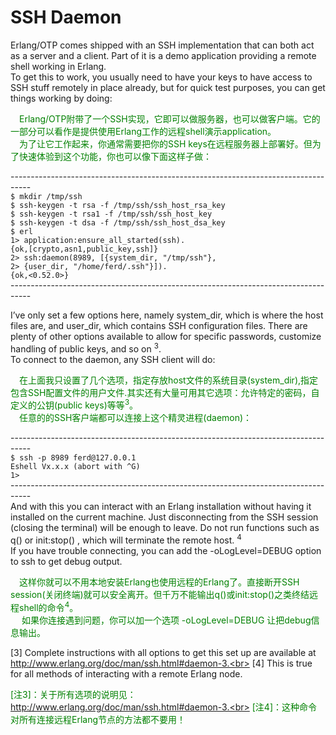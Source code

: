 # SSH Daemon
Erlang/OTP comes shipped with an SSH implementation that can both act as a server and a client. Part of it is a demo application providing a remote shell working in Erlang.<br>
To get this to work, you usually need to have your keys to have access to SSH stuff remotely in place already, but for quick test purposes, you can get things working by doing:<br>
<p></p> <font color="green">
&emsp;Erlang/OTP附带了一个SSH实现，它即可以做服务器，也可以做客户端。它的一部分可以看作是提供使用Erlang工作的远程shell演示application。<br>
&emsp;为了让它工作起来，你通常需要把你的SSH keys在远程服务器上部署好。但为了快速体验到这个功能，你也可以像下面这样子做：
</font> <p></p>

-----------------------------------------------------------------------------------<br>
`$ mkdir /tmp/ssh`<br>
`$ ssh-keygen -t rsa -f /tmp/ssh/ssh_host_rsa_key`<br>
`$ ssh-keygen -t rsa1 -f /tmp/ssh/ssh_host_key`<br>
`$ ssh-keygen -t dsa -f /tmp/ssh/ssh_host_dsa_key`<br>
`$ erl`<br>
`1> application:ensure_all_started(ssh).`<br>
`{ok,[crypto,asn1,public_key,ssh]}`<br>
`2> ssh:daemon(8989, [{system_dir, "/tmp/ssh"},`<br>
`2> {user_dir, "/home/ferd/.ssh"}]).`<br>
`{ok,<0.52.0>}`<br>
-----------------------------------------------------------------------------------<br>
<p></p>
I’ve only set a few options here, namely system_dir, which is where the host files are, and user_dir, which contains SSH configuration files. There are plenty of other options available to allow for specific passwords, customize handling of public keys, and so on <sup>3</sup>.<br>
To connect to the daemon, any SSH client will do:
<p></p> <font color="green">

&emsp;在上面我只设置了几个选项，指定存放host文件的系统目录(system_dir),指定包含SSH配置文件的用户文件.其实还有大量可用其它选项：允许特定的密码，自定义的公钥(public keys)等等<sup>3</sup>。<br>
&emsp;任意的的SSH客户端都可以连接上这个精灵进程(daemon)：
</font> <p></p>

-----------------------------------------------------------------------------------<br>
`$ ssh -p 8989 ferd@127.0.0.1`<br>
`Eshell Vx.x.x (abort with ^G)`<br>
`1>`<br>
-----------------------------------------------------------------------------------<br>
And with this you can interact with an Erlang installation without having it installed on the current machine. Just disconnecting from the SSH session (closing the terminal) will be enough to leave. Do not run functions such as q() or init:stop() , which will terminate the remote host. <sup>4</sup><br>
If you have trouble connecting, you can add the -oLogLevel=DEBUG option to ssh to get debug output.
<p></p> <font color="green">
&emsp;这样你就可以不用本地安装Erlang也使用远程的Erlang了。直接断开SSH session(关闭终端)就可以安全离开。但千万不能输出q()或init:stop()之类终结远程shell的命令<sup>4</sup>。<br>
&emsp;
如果你连接遇到问题，你可以加一个选项 -oLogLevel=DEBUG 让把debug信息输出。
</font> <p></p>

[3] Complete instructions with all options to get this set up are available at
http://www.erlang.org/doc/man/ssh.html#daemon-3.<br>
[4] This is true for all methods of interacting with a remote Erlang node.
<p></p> <font color="green">

[注3]：关于所有选项的说明见：http://www.erlang.org/doc/man/ssh.html#daemon-3.<br>
[注4]：这种命令对所有连接远程Erlang节点的方法都不要用！
</font> <p></p>

